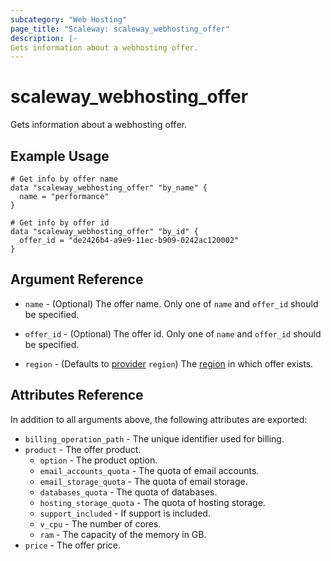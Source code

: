 ```yaml
---
subcategory: "Web Hosting"
page_title: "Scaleway: scaleway_webhosting_offer"
description: |-
Gets information about a webhosting offer.
---
```


# scaleway_webhosting_offer

Gets information about a webhosting offer.

## Example Usage

```hcl
# Get info by offer name
data "scaleway_webhosting_offer" "by_name" { 
  name = "performance"
}

# Get info by offer id
data "scaleway_webhosting_offer" "by_id" {
  offer_id = "de2426b4-a9e9-11ec-b909-0242ac120002"
}
```

## Argument Reference

- `name` - (Optional) The offer name. Only one of `name` and `offer_id` should be specified.

- `offer_id` - (Optional) The offer id. Only one of `name` and `offer_id` should be specified.

- `region` - (Defaults to [provider](../index.md#zone) `region`) The [region](../guides/regions_and_zones.md#zones) in which offer exists.

## Attributes Reference

In addition to all arguments above, the following attributes are exported:

- `billing_operation_path` - The unique identifier used for billing.
- `product` - The offer product.
    - `option` - The product option.
    - `email_accounts_quota` - The quota of email accounts.
    - `email_storage_quota` - The quota of email storage.
    - `databases_quota` - The quota of databases.
    - `hosting_storage_quota` - The quota of hosting storage.
    - `support_included` - If support is included.
    - `v_cpu` - The number of cores.
    - `ram` - The capacity of the memory in GB.
- `price` - The offer price.

